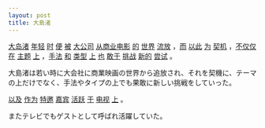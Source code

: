 ```yaml
---
layout: post
title: 大島渚
---
```



<a href="#" rel="tooltip" data-toggle="tooltip" data-placement="bottom" title="〈人名〉大島渚（日本の映画監督）">大岛渚</a> <a href="#" rel="tooltip" data-toggle="tooltip" data-placement="bottom" title="年が若い">年轻</a> <a href="#" rel="tooltip" data-toggle="tooltip" data-placement="bottom" title="時間 \ ～の時 \ 時おり．時には \ 季節 \ 機会">时</a> <a href="#" rel="tooltip" data-toggle="tooltip" data-placement="bottom" title="便利な．都合がいい \ 都合のよいとき \ 簡便な．普段の \ 大小便 \ 排泄する \ そうすれば．そうであれば \ たとえ～であっても">便</a> <a href="#" rel="tooltip" data-toggle="tooltip" data-placement="bottom" title="掛け布団 \ 覆う \ 受ける．被る \ ～に～される">被</a> <a href="#" rel="tooltip" data-toggle="tooltip" data-placement="bottom" title="大企業">大公司</a> <a href="#" rel="tooltip" data-toggle="tooltip" data-placement="bottom" title="〜から">从</a><a href="#" rel="tooltip" data-toggle="tooltip" data-placement="bottom" title="商業映画">商业电影</a> <a href="#" rel="tooltip" data-toggle="tooltip" data-placement="bottom" title="*de \ ～の \ *di2 \ 確かに．本当に〈関連〉[[的确]] \ 手で持つ（広東語） \ *di4 \ まと \ ～している（雲南語） \ ～した（雲南語）">的</a> <a href="#" rel="tooltip" data-toggle="tooltip" data-placement="bottom" title="世界">世界</a> <a href="#" rel="tooltip" data-toggle="tooltip" data-placement="bottom" title="流罪に処する．追放する \ 木材を川に流し輸送する">流放</a> ，<a href="#" rel="tooltip" data-toggle="tooltip" data-placement="bottom" title="かつ．また \ それで">而</a> <a href="#" rel="tooltip" data-toggle="tooltip" data-placement="bottom" title="これにより．このために">以此</a> <a href="#" rel="tooltip" data-toggle="tooltip" data-placement="bottom" title="*wei2 \ なす．する．行う \ *wei4 \ ～のために">为</a> <a href="#" rel="tooltip" data-toggle="tooltip" data-placement="bottom" title="契機．きっかけ">契机</a> ，<a href="#" rel="tooltip" data-toggle="tooltip" data-placement="bottom" title="～であるだけでなく">不仅仅</a> <a href="#" rel="tooltip" data-toggle="tooltip" data-placement="bottom" title="いる．ある \ ～で．～において \ ～しつつある．～している">在</a> <a href="#" rel="tooltip" data-toggle="tooltip" data-placement="bottom" title="主題．テーマ">主题</a> <a href="#" rel="tooltip" data-toggle="tooltip" data-placement="bottom" title="上の \ 前の．先の \ 上がる．登る">上</a> ，<a href="#" rel="tooltip" data-toggle="tooltip" data-placement="bottom" title="技巧．やり方．手法 \ 手管．計略">手法</a> <a href="#" rel="tooltip" data-toggle="tooltip" data-placement="bottom" title="*he2 \ 穏やかな．なごやかな \ 仲のよい．むつまじい \ 和解．仲直り \ 囲碁や将棋などの引き分け \ 〈数〉和 \ ～したまま．～ごと \ 日本の \ ～と一緒に \ ～に対して．～に向かって．～に \ ～と．ならびに．および \ 姓 \ *he4 \ 唱和する \ *hu2 \ マージャンなどで上がる \ *huo2 \ こねる．混ぜる \ *huo4 \ 粉などをこねる．混ぜる \ 〈量〉洗濯の際の水を換える回数 \ 〈量〉薬を煎じる際の水を加える回数 \ *han4 \ 和（台湾での発音）">和</a> <a href="#" rel="tooltip" data-toggle="tooltip" data-placement="bottom" title="タイプ．類型">类型</a> <a href="#" rel="tooltip" data-toggle="tooltip" data-placement="bottom" title="上の \ 前の．先の \ 上がる．登る">上</a> <a href="#" rel="tooltip" data-toggle="tooltip" data-placement="bottom" title="～も．～もまた \ ～なり">也</a> <a href="#" rel="tooltip" data-toggle="tooltip" data-placement="bottom" title="恐れずに～する．勇気を持って～する">敢于</a> <a href="#" rel="tooltip" data-toggle="tooltip" data-placement="bottom" title="挑戦する．戦いを挑む">挑战</a> <a href="#" rel="tooltip" data-toggle="tooltip" data-placement="bottom" title="新しい">新的</a> <a href="#" rel="tooltip" data-toggle="tooltip" data-placement="bottom" title="試み．試し">尝试</a> 。
<p>
大島渚は若い時に大会社に商業映画の世界から追放され、それを契機に、テーマの上だけでなく、手法やタイプの上でも果敢に新しい挑戦をしていった。

<p><a href="#" rel="tooltip" data-toggle="tooltip" data-placement="bottom" title="及び．並びに">以及</a> <a href="#" rel="tooltip" data-toggle="tooltip" data-placement="bottom" title="行い．行為 \ 成果．成績．貢献 \ ～とする．～とみなす \ ～として">作为</a> <a href="#" rel="tooltip" data-toggle="tooltip" data-placement="bottom" title="特別に招待する">特邀</a> <a href="#" rel="tooltip" data-toggle="tooltip" data-placement="bottom" title="賓客．貴賓．来賓．ゲスト〈同〉[[佳宾]]">嘉宾</a> <a href="#" rel="tooltip" data-toggle="tooltip" data-placement="bottom" title="活発な．活動が目覚ましい \ 盛り上げる．活気づける">活跃</a> <a href="#" rel="tooltip" data-toggle="tooltip" data-placement="bottom" title="～にて．～で．～において">于</a> <a href="#" rel="tooltip" data-toggle="tooltip" data-placement="bottom" title="テレビ">电视</a> <a href="#" rel="tooltip" data-toggle="tooltip" data-placement="bottom" title="上の \ 前の．先の \ 上がる．登る">上</a> 。
<p>
またテレビでもゲストとして呼ばれ活躍していた。







